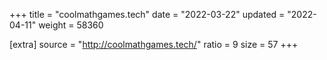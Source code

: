 +++
title = "coolmathgames.tech"
date = "2022-03-22"
updated = "2022-04-11"
weight = 58360

[extra]
source = "http://coolmathgames.tech/"
ratio = 9
size = 57
+++
